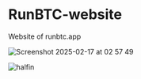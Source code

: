 # RunBTC-website
Website of runbtc.app

![Screenshot 2025-02-17 at 02 57 49](https://github.com/user-attachments/assets/a15bdfbe-4293-42aa-8079-0ae4bcb60436)

![halfin](https://github.com/user-attachments/assets/2426adf5-b0c0-4189-9def-ebb1cb6aa51b)
